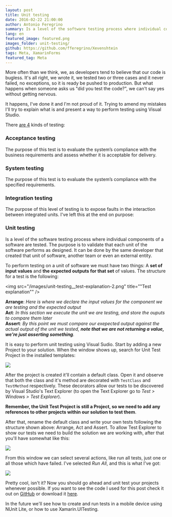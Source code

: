 ```yaml
---
layout: post
title: Unit testing
date: 2016-02-22 21:00:00
author: Antonio Feregrino
summary: Is a level of the software testing process where individual components of a software are tested. The purpose is to validate that each unit of the software performs as designed.
lang: en
featured_image: featured.png
images_folder: unit-testing/
github: https://github.com/fferegrino/Xevenshtein
tags: Meta, XamarinForms
featured_tag: Meta
---
```


More often than we think, we, as developers tend to believe that our code is bugless. It's all right, we wrote it, we tested two or three cases and it never failed, no exceptions, so it is ready be pushed to production. But what happens when someone asks us "did you test the code?", we can't say yes without getting nervous.

It happens, I've done it and I'm not proud of it. Trying to amend my mistakes I'll try to explain what is and present a way to perform testing using Visual Studio.

There <a href="http://softwaretestingfundamentals.com/software-testing-levels/" target="_blank" rel="nofollow">are 4</a> kinds of testing:  

### Acceptance testing
The purpose of this test is to evaluate the system’s compliance with the business requirements and assess whether it is acceptable for delivery.  

### System testing
The purpose of this test is to evaluate the system’s compliance with the specified requirements.  

### Integration testing
The purpose of this level of testing is to expose faults in the interaction between integrated units.
I've left this at the end on purpose:  

### Unit testing
Is a level of the software testing process where individual components of a software are tested. The purpose is to validate that each unit of the software performs as designed. It can be done by the same developer that created that unit of software, another team or even an external entity.

To perform testing on a unit of software we must have two things: A **set of input values** and **the expected outputs for that set** of values. The structure for a test is the following:  

<img src="/images/unit-testing__test-explanation-2.png" title=""Test explanation"" />


**Arrange**: *Here is where we declare the input values for the component we are testing and the expected output*  
**Act**: *In this section we execute the unit we are testing, and store the ouputs to compare them later*  
**Assert**: *By this point we must compare our exepected output against the actual output of the unit we tested, **note that we are not returning a value, we're just asserting something**.*

It is easy to perform unit testing using Visual Sudio. Start by adding a new Project to your solution. When the window shows up, search for Unit Test Project in the installed templates:  

<img src="/images/unit-testing__add-new-test-project.png" />

After the project is created it'll contain a default class.
Open it and observe that both the class and it's method are decorated with `TestClass` and `TestMethod` respectively. These decorators allow our tests to be discovered by Visual Studio's Text Explorer (to open the Text Explorer go to *Test > Windows > Test Explorer*).

**Remember, the Unit Test Project is still a Project, so we need to add any references to other projects within our solution to test them**.

After that, rename the default class and write your own tests following the structure shown above: Arrange, Act and Assert. To allow Test Explorer to show our tests we need to build the solution we are working with, after that you'll have somewhat like this:  

<img src="/images/unit-testing__test-explorer-not-ran.png" />

From this window we can select several actions, like run all tests, just one or all those which have failed. I've selected *Run All*, and this is what I've got:  

<img src="/images/unit-testing__test-explorer-ran.png" />

Pretty cool, isn't it? Now you should go ahead and unit test your projects whenever possible. If you want to see the code I used for this post check it out on [GitHub](https://github.com/fferegrino/Xevenshtein) or download it [here](https://github.com/fferegrino/Xevenshtein/releases/download/b-p-1/Xevenshtein-test-post.zip).


In the future we'll see how to create and run tests in a mobile device using NUnit Lite, or how to use Xamarin.UITesting.